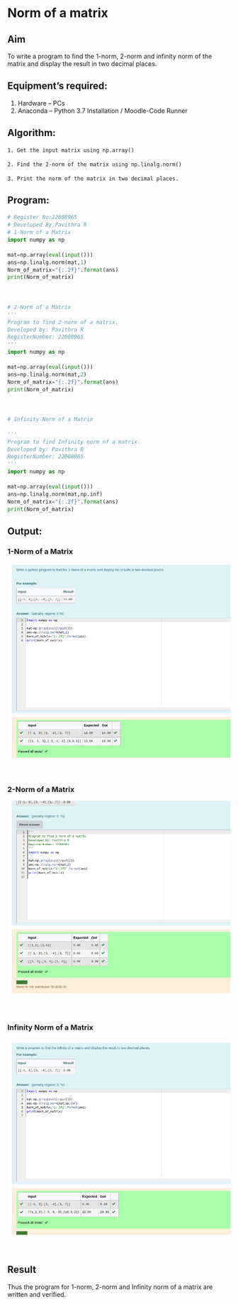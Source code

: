 # Norm of a matrix
## Aim
To write a program to find the 1-norm, 2-norm and infinity norm of the matrix and display the result in two decimal places.
## Equipment’s required:
1.	Hardware – PCs
2.	Anaconda – Python 3.7 Installation / Moodle-Code Runner
## Algorithm:
	1. Get the input matrix using np.array()   

    2. Find the 2-norm of the matrix using np.linalg.norm()

	3. Print the norm of the matrix in two decimal places.

## Program:
```Python
# Register No:22008965
# Developed By:Pavithra R
# 1-Norm of a Matrix
import numpy as np

mat=np.array(eval(input()))
ans=np.linalg.norm(mat,1)
Norm_of_matrix="{:.2f}".format(ans)
print(Norm_of_matrix)



# 2-Norm of a Matrix
'''
Program to find 2-norm of a matrix.
Developed by: Pavithra R
RegisterNumber: 22008965
'''
import numpy as np

mat=np.array(eval(input()))
ans=np.linalg.norm(mat,2)
Norm_of_matrix="{:.2f}".format(ans)
print(Norm_of_matrix)



# Infinity Norm of a Matrix

'''
Program to find Infinity norm of a matrix.
Developed by: Pavithra R
RegisterNumber: 22008965
'''
import numpy as np

mat=np.array(eval(input()))
ans=np.linalg.norm(mat,np.inf)
Norm_of_matrix="{:.2f}".format(ans)
print(Norm_of_matrix)

```
## Output:
### 1-Norm of a Matrix


![](./norm.png)
<br>
<br>
<br>

### 2-Norm of a Matrix

![](./norm2.png)
<br>
<br>
<br>

### Infinity Norm of a Matrix


![](./norm3.png)
<br>
<br>
<br>

## Result
Thus the program for 1-norm, 2-norm and Infinity norm of a matrix are written and verified.

